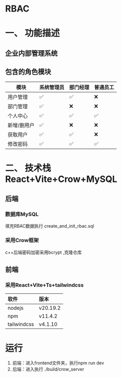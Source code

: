 # RBAC
# 一、 功能描述
## 企业内部管理系统
## 包含的角色模块
| 模块     | 系统管理员 | 部门经理 | 普通员工 |
| ------ | ----- | ---- | ---- |
| 用户管理   | ✅     | ✅    | ❌    |
| 部门管理   | ✅     | ❌    | ❌    |
| 个人中心   | ✅     | ✅    | ✅    |
| 新增/删用户 | ✅     | ❌    | ❌    |
| 获取用户   | ✅     | ✅    | ❌    |
| 修改密码   | ✅     | ✅    | ✅    |

# 二、 技术栈 React+Vite+Crow+MySQL
## 后端
### 数据库MySQL
 填充RBAC数据执行 create_and_init_rbac.sql
### 采用Crow框架
c++后端密码加密采用bcrypt ,克隆仓库

## 前端
### 采用React+Vite+Ts+tailwindcss
|软件|版本|
|:---|:---|
| nodejs | v20.19.2 |
| npm | v11.4.2 |
| tailwindcss | v4.1.10 |
# 运行
1. 前端：进入frontend文件夹，执行npm run dev
2. 后端：进入执行 ./build/crow_server
